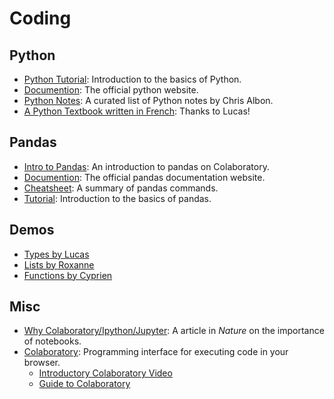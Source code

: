 # Coding

## Python
- [Python Tutorial](https://www.kaggle.com/learn/python): Introduction to the basics of Python.
- [Documention](https://www.python.org/): The official python website.
- [Python Notes](https://chrisalbon.com/): A curated list of Python notes by Chris Albon.
- [A Python Textbook written in French](https://python.sdv.univ-paris-diderot.fr/01_introduction/#19-autres-ressources): Thanks to Lucas!

## Pandas
- [Intro to Pandas](https://colab.research.google.com/notebooks/mlcc/intro_to_pandas.ipynb): An introduction to pandas on Colaboratory.
- [Documention](https://pandas.pydata.org/): The official pandas documentation website.
- [Cheatsheet](https://pandas.pydata.org/Pandas_Cheat_Sheet.pdf): A summary of pandas commands.
- [Tutorial](https://www.kaggle.com/learn/pandas): Introduction to the basics of pandas.

## Demos
- [Types by Lucas](https://colab.research.google.com/github/mickaeltemporao/itds/blob/main/materials/students-2021/demo-01-assignment.ipynb)
- [Lists by Roxanne](https://colab.research.google.com/github/mickaeltemporao/itds/blob/main/materials/students-2021/demo-02-lists.ipynb)
- [Functions by Cyprien](https://colab.research.google.com/github/mickaeltemporao/itds/blob/main/materials/students-2021/demo-01-assignment.ipynb)

## Misc
- [Why Colaboratory/Ipython/Jupyter](https://www.nature.com/articles/d41586-018-07196-1): A article in *Nature* on the importance of notebooks.
- [Colaboratory](https://colab.research.google.com/notebooks/intro.ipynb): Programming interface for executing code in your browser.
    - [Introductory Colaboratory Video](https://www.youtube.com/watch?v=inN8seMm7UI)
    - [Guide to Colaboratory](https://colab.research.google.com/notebooks/basic_features_overview.ipynb)

